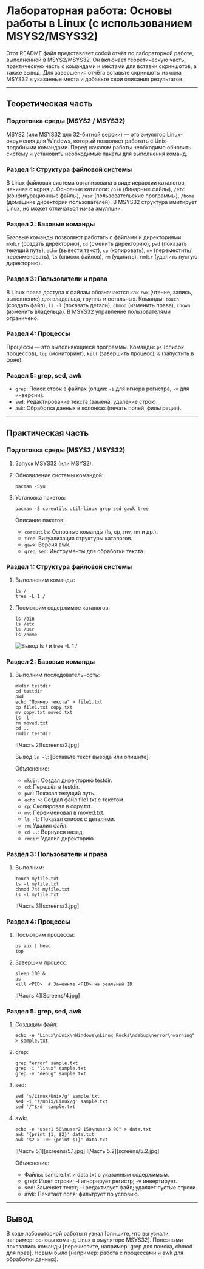 # Лабораторная работа: Основы работы в Linux (с использованием MSYS2/MSYS32)

Этот README файл представляет собой отчёт по лабораторной работе, выполненной в MSYS2/MSYS32. Он включает теоретическую часть, практическую часть с командами и местами для вставки скриншотов, а также вывод. Для завершения отчёта вставьте скриншоты из окна MSYS32 в указанные места и добавьте свои описания результатов.

---

## Теоретическая часть

### Подготовка среды (MSYS2 / MSYS32)
MSYS2 (или MSYS32 для 32-битной версии) — это эмулятор Linux-окружения для Windows, который позволяет работать с Unix-подобными командами. Перед началом работы необходимо обновить систему и установить необходимые пакеты для выполнения команд.

### Раздел 1: Структура файловой системы
В Linux файловая система организована в виде иерархии каталогов, начиная с корня `/`. Основные каталоги: `/bin` (бинарные файлы), `/etc` (конфигурационные файлы), `/usr` (пользовательские программы), `/home` (домашние директории пользователей). В MSYS32 структура имитирует Linux, но может отличаться из-за эмуляции.

### Раздел 2: Базовые команды
Базовые команды позволяют работать с файлами и директориями: `mkdir` (создать директорию), `cd` (сменить директорию), `pwd` (показать текущий путь), `echo` (вывести текст), `cp` (копировать), `mv` (переместить/переименовать), `ls` (список файлов), `rm` (удалить), `rmdir` (удалить пустую директорию).

### Раздел 3: Пользователи и права
В Linux права доступа к файлам обозначаются как `rwx` (чтение, запись, выполнение) для владельца, группы и остальных. Команды: `touch` (создать файл), `ls -l` (показать детали), `chmod` (изменить права), `chown` (изменить владельца). В MSYS32 управление пользователями ограничено.

### Раздел 4: Процессы
Процессы — это выполняющиеся программы. Команды: `ps` (список процессов), `top` (мониторинг), `kill` (завершить процесс), `&` (запустить в фоне).

### Раздел 5: grep, sed, awk
- `grep`: Поиск строк в файлах (опции: `-i` для игнора регистра, `-v` для инверсии).
- `sed`: Редактирование текста (замена, удаление строк).
- `awk`: Обработка данных в колонках (печать полей, фильтрация).

---

## Практическая часть

### Подготовка среды (MSYS2 / MSYS32)
1. Запуск MSYS32 (или MSYS2).
2. Обновиление системы командой:
   ```
   pacman -Syu
   ```

3. Установка пакетов:
   ```
   pacman -S coreutils util-linux grep sed gawk tree
   ```

   Описание пакетов:
   - `coreutils`: Основные команды (ls, cp, mv, rm и др.).
   - `tree`: Визуализация структуры каталогов.
   - `gawk`: Версия awk.
   - `grep`, `sed`: Инструменты для обработки текста.

### Раздел 1: Структура файловой системы
1. Выполненим команды:
   ```
   ls /
   tree -L 1 /
   ```


2. Посмотрим содержимое каталогов:
   ```
   ls /bin
   ls /etc
   ls /usr
   ls /home
   ```

   ![Вывод ls / и tree -L 1 /](Screens/1.jpg)

### Раздел 2: Базовые команды
1. Выполним последовательность:
   ```
   mkdir testdir
   cd testdir
   pwd
   echo "Пример текста" > file1.txt
   cp file1.txt copy.txt
   mv copy.txt moved.txt
   ls -l
   rm moved.txt
   cd ..
   rmdir testdir
   ```

   ![Часть 2][screens/2.jpg]

   Вывод `ls -l`: [Вставьте текст вывода или опишите].

   Объяснение:
   - `mkdir`: Создал директорию testdir.
   - `cd`: Перешёл в testdir.
   - `pwd`: Показал текущий путь.
   - `echo >`: Создал файл file1.txt с текстом.
   - `cp`: Скопировал в copy.txt.
   - `mv`: Переименовал в moved.txt.
   - `ls -l`: Показал список с деталями.
   - `rm`: Удалил файл.
   - `cd ..`: Вернулся назад.
   - `rmdir`: Удалил директорию.

### Раздел 3: Пользователи и права
1. Выполним:
   ```
   touch myfile.txt
   ls -l myfile.txt
   chmod 744 myfile.txt
   ls -l myfile.txt
   ```

   ![Часть 3][screens/3.jpg]

### Раздел 4: Процессы
1. Посмотрим процессы:
   ```
   ps aux | head
   top
   ```

2. Завершим процесс:
   ```
   sleep 100 &
   ps
   kill <PID>  # Замените <PID> на реальный ID
   ```

   ![Часть 4][Screens/4.jpg]

### Раздел 5: grep, sed, awk
1. Создадим файл:
   ```
   echo -e "Linux\nUnix\nWindows\nLinux Rocks\ndebug\nerror\nwarning" > sample.txt
   ```

2. grep:
   ```
   grep "error" sample.txt
   grep -i "linux" sample.txt
   grep -v "debug" sample.txt
   ```

3. sed:
   ```
   sed 's/Linux/Unix/g' sample.txt
   sed -i 's/Unix/Linux/g' sample.txt
   sed '/^$/d' sample.txt
   ```

4. awk:
   ```
   echo -e "user1 50\nuser2 150\nuser3 90" > data.txt
   awk '{print $1, $2}' data.txt
   awk '$2 > 100 {print $1}' data.txt
   ```

   ![Часть 5.1][screens/5.1.jpg]
   ![Часть 5.2][screens/5.2.jpg]

   Объяснение:
   - Файлы: sample.txt и data.txt с указанным содержимым.
   - grep: Ищет строки; -i игнорирует регистр; -v инвертирует.
   - sed: Заменяет текст; -i редактирует файл; удаляет пустые строки.
   - awk: Печатает поля; фильтрует по условию.

---

## Вывод
В ходе лабораторной работы я узнал [опишите, что вы узнали, например: основы команд Linux в эмуляторе MSYS32]. Полезными показались команды [перечислите, например: grep для поиска, chmod для прав]. Новым было [например: работа с процессами и awk для обработки данных].
